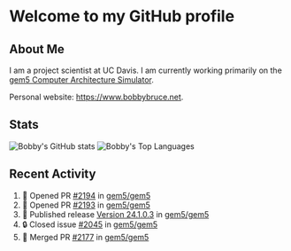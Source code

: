# Welcome to my GitHub profile

## About Me

I am a project scientist at UC Davis. I am currently working primarily on the [gem5 Computer Architecture Simulator](https://github.com/gem5).

Personal website: <https://www.bobbybruce.net>.

## Stats

![Bobby's GitHub stats](https://github-readme-stats.vercel.app/api?username=bobbyrbruce&show_icons=true&theme=responsive&include_all_commits=true&count_private=true&show=reviews&disable_animations=true)
![Bobby's Top Languages ](https://github-readme-stats.vercel.app/api/top-langs/?username=bobbyrbruce&layout=compact&theme=responsive&count_private=true&langs_count=10&disable_animations=true)

## Recent Activity

<!--START_SECTION:activity-->
1. 💪 Opened PR [#2194](https://github.com/gem5/gem5/pull/2194) in [gem5/gem5](https://github.com/gem5/gem5)
2. 💪 Opened PR [#2193](https://github.com/gem5/gem5/pull/2193) in [gem5/gem5](https://github.com/gem5/gem5)
3. 🚀 Published release [Version 24.1.0.3](https://github.com/gem5/gem5/releases/tag/v24.1.0.3) in [gem5/gem5](https://github.com/gem5/gem5)
4. 🔒 Closed issue [#2045](https://github.com/gem5/gem5/issues/2045) in [gem5/gem5](https://github.com/gem5/gem5)
5. 🎉 Merged PR [#2177](https://github.com/gem5/gem5/pull/2177) in [gem5/gem5](https://github.com/gem5/gem5)
<!--END_SECTION:activity-->

